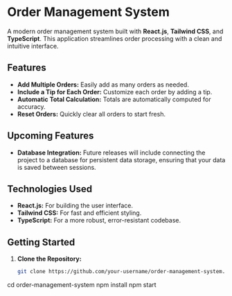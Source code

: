 # Order Management System

A modern order management system built with **React.js**, **Tailwind CSS**, and **TypeScript**. This application streamlines order processing with a clean and intuitive interface.

## Features

- **Add Multiple Orders:** Easily add as many orders as needed.
- **Include a Tip for Each Order:** Customize each order by adding a tip.
- **Automatic Total Calculation:** Totals are automatically computed for accuracy.
- **Reset Orders:** Quickly clear all orders to start fresh.

## Upcoming Features

- **Database Integration:** Future releases will include connecting the project to a database for persistent data storage, ensuring that your data is saved between sessions.

## Technologies Used

- **React.js:** For building the user interface.
- **Tailwind CSS:** For fast and efficient styling.
- **TypeScript:** For a more robust, error-resistant codebase.

## Getting Started

1. **Clone the Repository:**
   ```bash
   git clone https://github.com/your-username/order-management-system.git
cd order-management-system
npm install
npm start
